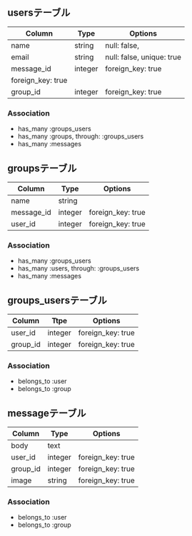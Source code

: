 ## usersテーブル

|Column|Type|Options|
|------|----|-------|
|name|string|null: false,
|email|string|null: false, unique: true|
|message_id|integer|foreign_key: true|
foreign_key: true|
|group_id|integer|foreign_key: true|

### Association
- has_many :groups_users
- has_many :groups, through: :groups_users
- has_many :messages

## groupsテーブル

|Column|Type|Options|
|------|----|-------|
|name|string|       |
|message_id|integer|foreign_key: true|
|user_id|integer|foreign_key: true|

### Association
- has_many :groups_users
- has_many :users, through: :groups_users
- has_many :messages

## groups_usersテーブル
|Column|Ttpe|Options|
|------|----|-------|
|user_id|integer|foreign_key: true|
|group_id|integer|foreign_key: true|

### Association
- belongs_to :user
- belongs_to :group

## messageテーブル

|Column|Type|Options|
|------|----|-------|
|body|text|       |
|user_id|integer|foreign_key: true|
|group_id|integer|foreign_key: true|
|image|string|foreign_key: true|

### Association
- belongs_to :user
- belongs_to :group
